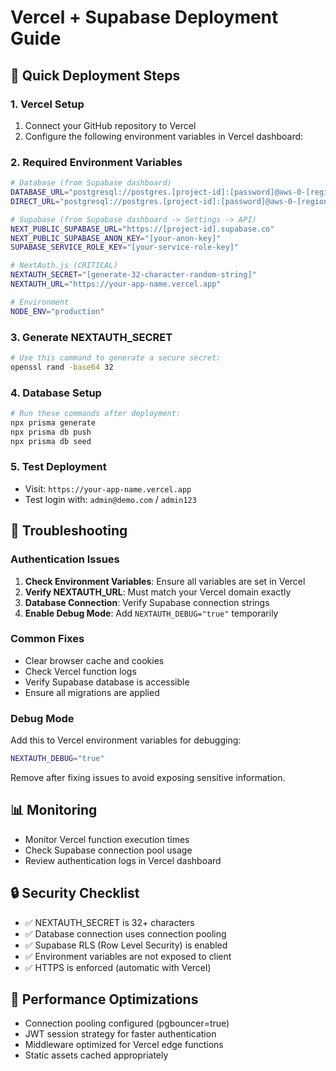 # Vercel + Supabase Deployment Guide

## 🚀 Quick Deployment Steps

### 1. Vercel Setup

1. Connect your GitHub repository to Vercel
2. Configure the following environment variables in Vercel dashboard:

### 2. Required Environment Variables

```bash
# Database (from Supabase dashboard)
DATABASE_URL="postgresql://postgres.[project-id]:[password]@aws-0-[region].pooler.supabase.com:6543/postgres?pgbouncer=true&connection_limit=1"
DIRECT_URL="postgresql://postgres.[project-id]:[password]@aws-0-[region].pooler.supabase.com:5432/postgres"

# Supabase (from Supabase dashboard -> Settings -> API)
NEXT_PUBLIC_SUPABASE_URL="https://[project-id].supabase.co"
NEXT_PUBLIC_SUPABASE_ANON_KEY="[your-anon-key]"
SUPABASE_SERVICE_ROLE_KEY="[your-service-role-key]"

# NextAuth.js (CRITICAL)
NEXTAUTH_SECRET="[generate-32-character-random-string]"
NEXTAUTH_URL="https://your-app-name.vercel.app"

# Environment
NODE_ENV="production"
```

### 3. Generate NEXTAUTH_SECRET

```bash
# Use this command to generate a secure secret:
openssl rand -base64 32
```

### 4. Database Setup

```bash
# Run these commands after deployment:
npx prisma generate
npx prisma db push
npx prisma db seed
```

### 5. Test Deployment

- Visit: `https://your-app-name.vercel.app`
- Test login with: `admin@demo.com` / `admin123`

## 🔧 Troubleshooting

### Authentication Issues

1. **Check Environment Variables**: Ensure all variables are set in Vercel
2. **Verify NEXTAUTH_URL**: Must match your Vercel domain exactly
3. **Database Connection**: Verify Supabase connection strings
4. **Enable Debug Mode**: Add `NEXTAUTH_DEBUG="true"` temporarily

### Common Fixes

- Clear browser cache and cookies
- Check Vercel function logs
- Verify Supabase database is accessible
- Ensure all migrations are applied

### Debug Mode

Add this to Vercel environment variables for debugging:

```bash
NEXTAUTH_DEBUG="true"
```

Remove after fixing issues to avoid exposing sensitive information.

## 📊 Monitoring

- Monitor Vercel function execution times
- Check Supabase connection pool usage
- Review authentication logs in Vercel dashboard

## 🔒 Security Checklist

- ✅ NEXTAUTH_SECRET is 32+ characters
- ✅ Database connection uses connection pooling
- ✅ Supabase RLS (Row Level Security) is enabled
- ✅ Environment variables are not exposed to client
- ✅ HTTPS is enforced (automatic with Vercel)

## 🎯 Performance Optimizations

- Connection pooling configured (pgbouncer=true)
- JWT session strategy for faster authentication
- Middleware optimized for Vercel edge functions
- Static assets cached appropriately
